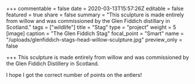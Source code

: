 +++
commentable = false
date = 2020-03-13T15:57:26Z
editable = false
featured = true
share = false
summary = "This sculpture is made entirely from willow and was commissioned by the Glen Fiddich distillary in Scotland."
tags = ["wildlife"]
title = "Stag"
type = "project"
weight = 5
[image]
caption = "The Glen Fiddich Stag"
focal_point = "Smart"
name = "/uploads/glenfiddich-stags-head-willow-sculpture.jpg"
preview_only = false

+++
This sculpture is made entirely from willow and was commissioned by the Glen Fiddich Distillery in Scotland. 

I hope I got the correct number of points on the antlers!